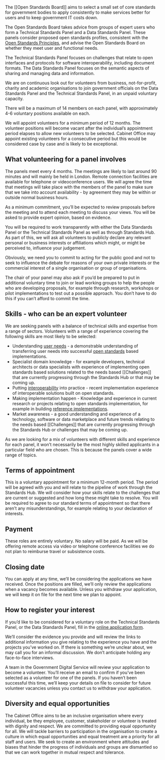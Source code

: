 The [[Open Standards Board]] aims to select a small set of core standards for government bodies to apply consistently to make services better for users and to keep government IT costs down.

The Open Standards Board takes advice from groups of expert users who form a Technical Standards Panel and a Data Standards Panel. These panels consider proposed open standards profiles, consistent with the [Open Standards Principles](https://www.gov.uk/government/publications/open-standards-principles/open-standards-principles), and advise the Open Standards Board on whether they meet user and functional needs.

The Technical Standards Panel focuses on challenges that relate to open interfaces and protocols for software interoperability, including document formats. The Data Standards Panel focuses on the semantic aspects of sharing and managing data and information.

We are on continuous look out for volunteers from business, not-for-profit, charity and academic organisations to join government officials on the Data Standards Panel and the Technical Standards Panel, in an unpaid voluntary capacity.

There will be a maximum of 14 members on each panel, with approximately 4-6 voluntary positions available on each.

We will appoint volunteers for a minimum period of 12 months. The volunteer positions will become vacant after the individual’s appointment period elapses to allow new volunteers to be selected. Cabinet Office may appoint existing volunteers for a consecutive period but this would be considered case by case and is likely to be exceptional.

## What volunteering for a panel involves

The panels meet every 4 months. The meetings are likely to last around 90 minutes and will mainly be held in London. Remote connection facilities are available for telephone or videoconference users. We will agree the time that meetings will take place with the members of the panel to make sure that we take into account availability - by agreement they may be within or outside normal business hours.

As a minimum commitment, you’ll be expected to review proposals before the meeting and to attend each meeting to discuss your views. You will be asked to provide expert opinion, based on evidence.

You will be required to work transparently with either the Data Standards Panel or the Technical Standards Panel as well as through Standards Hub. As part of this, we will ask all volunteers to publicly declare any relevant personal or business interests or affiliations which might, or might be perceived to, influence your judgement.

Obviously, we need you to commit to acting for the public good and not to seek to influence the debate for reasons of your own private interests or the commercial interest of a single organisation or group of organisations.

The chair of your panel may also ask if you’d be prepared to put in additional voluntary time to join or lead working groups to help the people who are developing proposals, for example through research, workshops or pilot implementations to test out a possible approach. You don’t have to do this if you can’t afford to commit the time.

## Skills - who can be an expert volunteer

We are seeking panels with a balance of technical skills and expertise from a range of sectors. Volunteers with a range of experience covering the following skills are most likely to be selected:

*   Understanding [user needs](https://www.gov.uk/service-manual/user-centered-design/user-needs.html) - a demonstrable understanding of transferring user needs into successful [open standards](https://www.gov.uk/service-manual/making-software/open-standards-and-licensing.html) based implementations.
*   Specialist domain knowledge - for example developers, technical architects or data specialists with experience of implementing open standards based solutions related to the needs based [[Challenges]] that are currently progressing through the Standards Hub or that may be coming up.
*   Putting [interoperability](http://en.wikipedia.org/wiki/Interoperability) into practice - recent implementation experience of interoperable solutions built on open standards.
*   Making implementation happen - Knowledge and experience in current research or projects relating to open standards implementation, for example in building [reference implementations](http://en.wikipedia.org/wiki/Reference_implementation).
*   Market awareness - a good understanding and experience of a technology, software or data marketplace and future trends relating to the needs based [[Challenges]] that are currently progressing through the Standards Hub or challenges that may be coming up.

As we are looking for a mix of volunteers with different skills and experience for each panel, it won’t necessarily be the most highly skilled applicants in a particular field who are chosen. This is because the panels cover a wide range of topics.

## Terms of appointment

This is a voluntary appointment for a minimum 12-month period. The period will be agreed with you and will relate to the pipeline of work through the Standards Hub. We will consider how your skills relate to the challenges that are current or suggested and how long these might take to resolve. You will be required to agree to our standard terms of appointment so that there aren’t any misunderstandings, for example relating to your declaration of interests.

## Payment

These roles are entirely voluntary. No salary will be paid. As we will be offering remote access via video or telephone conference facilities we do not plan to reimburse travel or subsistence costs.

## Closing date

You can apply at any time, we’ll be considering the applications we have received. Once the positions are filled, we’ll only review the applications when a vacancy becomes available. Unless you withdraw your application, we will keep it on file for the next time we plan to appoint.

## How to register your interest

If you’d like to be considered for a voluntary role on the Technical Standards Panel, or the Data Standards Panel, fill in the [online application form](https://docs.google.com/forms/d/1U2WalAQlEklM2FxRaGNc-if33AdOM86k5iC9XwdHcEE/viewform).

We’ll consider the evidence you provide and will review the links to additional information you give relating to the experience you have and the projects you’ve worked on. If there is something we’re unclear about, we may call you for an informal discussion. We don’t anticipate holding any face-to-face interviews.

A team in the Government Digital Service will review your application to become a volunteer. You’ll receive an email to confirm if you’ve been selected as a volunteer for one of the panels. If you haven’t been successful this time, we’ll keep your details on file to consider for future volunteer vacancies unless you contact us to withdraw your application.

## Diversity and equal opportunities

The Cabinet Office aims to be an inclusive organisation where every individual, be they employee, customer, stakeholder or volunteer is treated with dignity and respect. We are committed to providing equal opportunity for all. We will tackle barriers to participation in the organisation to create a culture in which equal opportunities and equal treatment are a priority for all staff and users. We seek to create an environment where attitudes and biases that hinder the progress of individuals and groups are dismantled so that we can work together in mutual respect and tolerance.